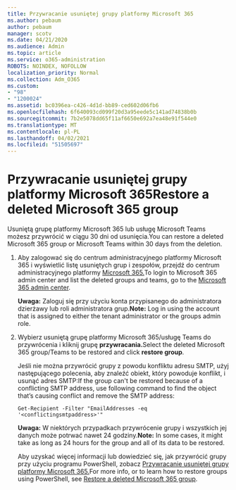 ```yaml
---
title: Przywracanie usuniętej grupy platformy Microsoft 365
ms.author: pebaum
author: pebaum
manager: scotv
ms.date: 04/21/2020
ms.audience: Admin
ms.topic: article
ms.service: o365-administration
ROBOTS: NOINDEX, NOFOLLOW
localization_priority: Normal
ms.collection: Adm_O365
ms.custom:
- "98"
- "1200024"
ms.assetid: bc0396ea-c426-4d1d-bb89-ced602d06fb6
ms.openlocfilehash: 6f640093cd099f20d3a95eede5c141ad74838b0b
ms.sourcegitcommit: 7b2e5078dd65f11af6650e692a7ea48e91f544e0
ms.translationtype: MT
ms.contentlocale: pl-PL
ms.lasthandoff: 04/02/2021
ms.locfileid: "51505697"
---
```

# <a name="restore-a-deleted-microsoft-365-group"></a><span data-ttu-id="a6ae8-102">Przywracanie usuniętej grupy platformy Microsoft 365</span><span class="sxs-lookup"><span data-stu-id="a6ae8-102">Restore a deleted Microsoft 365 group</span></span>

<span data-ttu-id="a6ae8-103">Usuniętą grupę platformy Microsoft 365 lub usługę Microsoft Teams możesz przywrócić w ciągu 30 dni od usunięcia.</span><span class="sxs-lookup"><span data-stu-id="a6ae8-103">You can restore a deleted Microsoft 365 group or Microsoft Teams within 30 days from the deletion.</span></span>

1. <span data-ttu-id="a6ae8-104">Aby zalogować się do centrum administracyjnego platformy Microsoft 365 i wyświetlić listę usuniętych grup i zespołów, przejdź do centrum administracyjnego platformy [Microsoft 365.](https://aka.ms/RestoreDeletedGroup)</span><span class="sxs-lookup"><span data-stu-id="a6ae8-104">To login to Microsoft 365 admin center and list the deleted groups and teams, go to the [Microsoft 365 admin center](https://aka.ms/RestoreDeletedGroup).</span></span>

    <span data-ttu-id="a6ae8-105">**Uwaga:** Zaloguj się przy użyciu konta przypisanego do administratora dzierżawy lub roli administratora grup.</span><span class="sxs-lookup"><span data-stu-id="a6ae8-105">**Note:** Log in using the account that is assigned to either the tenant administrator or the groups admin role.</span></span>

1. <span data-ttu-id="a6ae8-106">Wybierz usuniętą grupę platformy Microsoft 365/usługę Teams do przywrócenia i kliknij grupę **przywracania.**</span><span class="sxs-lookup"><span data-stu-id="a6ae8-106">Select the deleted Microsoft 365 group/Teams to be restored and click **restore group**.</span></span>

    <span data-ttu-id="a6ae8-107">Jeśli nie można przywrócić grupy z powodu konfliktu adresu SMTP, użyj następującego polecenia, aby znaleźć obiekt, który powoduje konflikt, i usunąć adres SMTP:</span><span class="sxs-lookup"><span data-stu-id="a6ae8-107">If the group can't be restored because of a conflicting SMTP address, use following command to find the object that’s causing conflict and remove the SMTP address:</span></span>

    `Get-Recipient -Filter "EmailAddresses -eq '<conflictingsmtpaddress>'"`

    <span data-ttu-id="a6ae8-108">**Uwaga:** W niektórych przypadkach przywrócenie grupy i wszystkich jej danych może potrwać nawet 24 godziny.</span><span class="sxs-lookup"><span data-stu-id="a6ae8-108">**Note:** In some cases, it might take as long as 24 hours for the group and all of its data to be restored.</span></span>

    <span data-ttu-id="a6ae8-109">Aby uzyskać więcej informacji lub dowiedzieć się, jak przywrócić grupy przy użyciu programu PowerShell, zobacz [Przywracanie usuniętej grupy platformy Microsoft 365.](https://go.microsoft.com/fwlink/?linkid=867802)</span><span class="sxs-lookup"><span data-stu-id="a6ae8-109">For more info, or to learn how to restore groups using PowerShell, see [Restore a deleted Microsoft 365 group](https://go.microsoft.com/fwlink/?linkid=867802).</span></span>